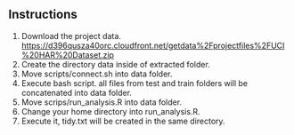## Instructions
1. Download the project data.
   https://d396qusza40orc.cloudfront.net/getdata%2Fprojectfiles%2FUCI%20HAR%20Dataset.zip 
2. Create the directory data inside of extracted folder.
3. Move scripts/connect.sh into data folder.
4. Execute bash script. all files from test and train folders will be concatenated into data folder.
5. Move scrips/run_analysis.R into data folder.
6. Change your home directory into run_analysis.R.
7. Execute it, tidy.txt will be created in the same directory.
